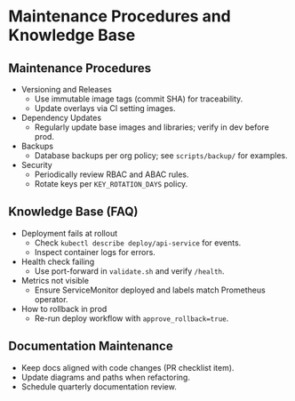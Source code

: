# Maintenance Procedures and Knowledge Base

## Maintenance Procedures
- Versioning and Releases
  - Use immutable image tags (commit SHA) for traceability.
  - Update overlays via CI setting images.
- Dependency Updates
  - Regularly update base images and libraries; verify in dev before prod.
- Backups
  - Database backups per org policy; see `scripts/backup/` for examples.
- Security
  - Periodically review RBAC and ABAC rules.
  - Rotate keys per `KEY_ROTATION_DAYS` policy.

## Knowledge Base (FAQ)
- Deployment fails at rollout
  - Check `kubectl describe deploy/api-service` for events.
  - Inspect container logs for errors.
- Health check failing
  - Use port-forward in `validate.sh` and verify `/health`.
- Metrics not visible
  - Ensure ServiceMonitor deployed and labels match Prometheus operator.
- How to rollback in prod
  - Re-run deploy workflow with `approve_rollback=true`.

## Documentation Maintenance
- Keep docs aligned with code changes (PR checklist item).
- Update diagrams and paths when refactoring.
- Schedule quarterly documentation review.

